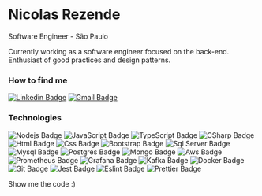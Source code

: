 # Nicolas Rezende

Software Engineer - São Paulo

Currently working as a software engineer focused on the back-end. Enthusiast of good practices and design patterns.

### How to find me
[![Linkedin Badge](https://img.shields.io/badge/-NicolasRezende-blue?style=flat-square&logo=Linkedin&logoColor=white&link=https://www.linkedin.com/in/nicolas-rezende-4b02aa68/)](https://www.linkedin.com/in/nicolas-rezende-4b02aa68/)
[![Gmail Badge](https://img.shields.io/badge/-nicolassilva114@gmail.com-c14438?style=flat-square&logo=Gmail&logoColor=white&link=mailto:nicolassilva114@gmail.com)](mailto:nicolassilva114@gmail.com)

### Technologies
![Nodejs Badge](https://img.shields.io/badge/Node%20js-339933?style=for-the-badge&logo=nodedotjs&logoColor=white)
![JavaScript Badge](https://img.shields.io/badge/JavaScript-323330?style=for-the-badge&logo=javascript&logoColor=F7DF1E)
![TypeScript Badge](https://img.shields.io/badge/TypeScript-007ACC?style=for-the-badge&logo=typescript&logoColor=white)
![CSharp Badge](https://img.shields.io/badge/C%23-239120?style=for-the-badge&logo=csharp&logoColor=white)
![Html Badge](https://img.shields.io/badge/HTML5-E34F26?style=for-the-badge&logo=html5&logoColor=white)
![Css Badge](https://img.shields.io/badge/CSS3-1572B6?style=for-the-badge&logo=css3&logoColor=white)
![Bootstrap Badge](https://img.shields.io/badge/Bootstrap-563D7C?style=for-the-badge&logo=bootstrap&logoColor=white)
![Sql Server Badge](https://img.shields.io/badge/Microsoft%20SQL%20Server-CC2927?style=for-the-badge&logo=microsoft%20sql%20server&logoColor=white)
![Mysql Badge](https://img.shields.io/badge/MySQL-005C84?style=for-the-badge&logo=mysql&logoColor=white)
![Postgres Badge](https://img.shields.io/badge/PostgreSQL-316192?style=for-the-badge&logo=postgresql&logoColor=white)
![Mongo Badge](https://img.shields.io/badge/MongoDB-4EA94B?style=for-the-badge&logo=mongodb&logoColor=white)
![Aws Badge](https://img.shields.io/badge/Amazon_AWS-FF9900?style=for-the-badge&logo=amazonaws&logoColor=white)
![Prometheus Badge](https://img.shields.io/badge/Prometheus-000000?style=for-the-badge&logo=prometheus&labelColor=000000)
![Grafana Badge](https://img.shields.io/badge/Grafana-F2F4F9?style=for-the-badge&logo=grafana&logoColor=orange&labelColor=F2F4F9)
![Kafka Badge](https://img.shields.io/badge/Apache_Kafka-231F20?style=for-the-badge&logo=apache-kafka&logoColor=white)
![Docker Badge](https://img.shields.io/badge/Docker-2CA5E0?style=for-the-badge&logo=docker&logoColor=white)
![Git Badge](https://img.shields.io/badge/GIT-E44C30?style=for-the-badge&logo=git&logoColor=white)
![Jest Badge](https://img.shields.io/badge/Jest-C21325?style=for-the-badge&logo=jest&logoColor=white)
![Eslint Badge](https://img.shields.io/badge/eslint-3A33D1?style=for-the-badge&logo=eslint&logoColor=white)
![Prettier Badge](https://img.shields.io/badge/prettier-1A2C34?style=for-the-badge&logo=prettier&logoColor=F7BA3E)


Show me the code :)
